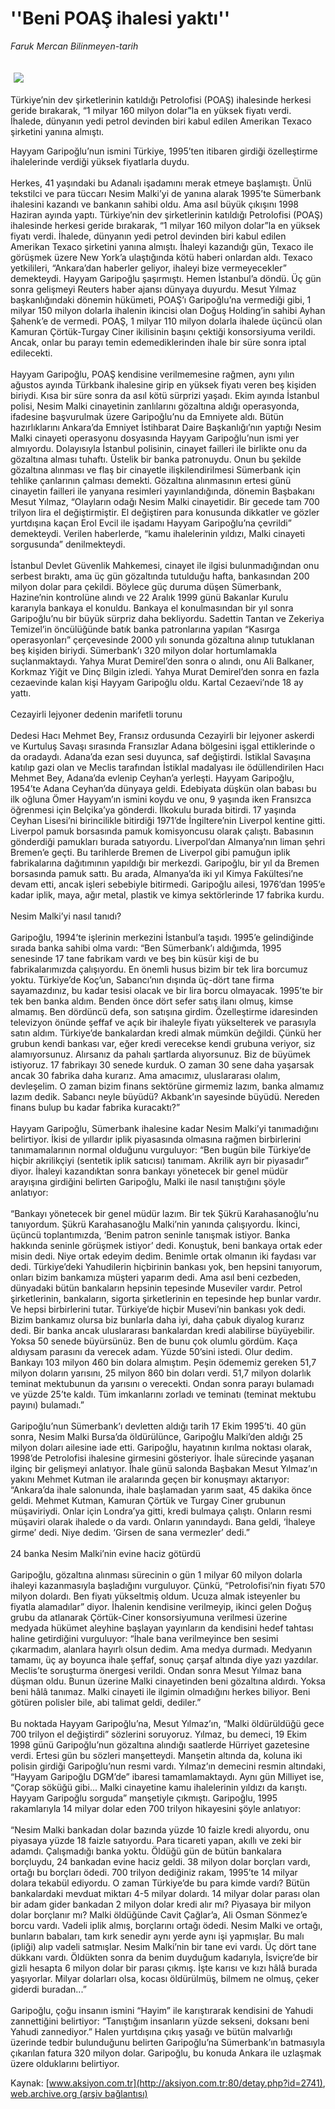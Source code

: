 # ''Beni POAŞ ihalesi yaktı''

*Faruk Mercan Bilinmeyen-tarih*

<div>
 <font>
  <img border="0" height="1" src="/web/20041027120510im_/http://aksiyon.com.tr/images/blank.gif"/>
 </font>
 <font class="content">
  <p>
   <img border="0" hspace="5" src="http://web.archive.org/web/20041027120510im_/http://www.aksiyon.com.tr/resim/447/34.jpg" vspace="5"/>
  </p>
 </font>
 <font class="content">
  Türkiye’nin dev şirketlerinin katıldığı Petrolofisi (POAŞ) ihalesinde herkesi geride bırakarak, “1 milyar 160 milyon dolar”la en yüksek fiyatı verdi. İhalede, dünyanın yedi petrol devinden biri kabul edilen Amerikan Texaco şirketini yanına almıştı.
 </font>
 <p>
  <font class="content">
   Hayyam Garipoğlu’nun ismini Türkiye, 1995’ten itibaren girdiği özelleştirme ihalelerinde verdiği yüksek fiyatlarla duydu.
   <br/>
   <br/>
   Herkes, 41 yaşındaki bu Adanalı işadamını merak etmeye başlamıştı. Ünlü tekstilci ve para tüccarı Nesim Malki’yi de yanına alarak 1995’te Sümerbank ihalesini kazandı ve bankanın sahibi oldu. Ama asıl büyük çıkışını 1998 Haziran ayında yaptı. Türkiye’nin dev şirketlerinin katıldığı Petrolofisi (POAŞ) ihalesinde herkesi geride bırakarak, “1 milyar 160 milyon dolar”la en yüksek fiyatı verdi. İhalede, dünyanın yedi petrol devinden biri kabul edilen Amerikan Texaco şirketini yanına almıştı. İhaleyi kazandığı gün, Texaco ile görüşmek üzere New York’a ulaştığında kötü haberi onlardan aldı. Texaco yetkilileri, “Ankara’dan haberler geliyor, ihaleyi bize vermeyecekler” demekteydi. Hayyam Garipoğlu şaşırmıştı. Hemen İstanbul’a döndü. Üç gün sonra gelişmeyi Reuters haber ajansı dünyaya duyurdu. Mesut Yılmaz başkanlığındaki dönemin hükümeti, POAŞ’ı Garipoğlu’na vermediği gibi, 1 milyar 150 milyon dolarla ihalenin ikincisi olan Doğuş Holding’in sahibi Ayhan Şahenk’e de vermedi. POAŞ, 1 milyar 110 milyon dolarla ihalede üçüncü olan Kamuran Çörtük-Turgay Ciner ikilisinin başını çektiği konsorsiyuma verildi. Ancak, onlar bu  parayı temin edemediklerinden ihale bir süre sonra iptal edilecekti.
   <br/>
   <br/>
   Hayyam Garipoğlu, POAŞ kendisine verilmemesine rağmen, aynı yılın ağustos ayında Türkbank ihalesine girip en yüksek fiyatı veren beş kişiden biriydi. Kısa bir süre sonra da asıl kötü sürprizi yaşadı. Ekim ayında İstanbul polisi, Nesim Malki cinayetinin zanlılarını gözaltına aldığı operasyonda, ifadesine başvurulmak üzere Garipoğlu’nu da Emniyete aldı. Bütün hazırlıklarını Ankara’da Emniyet İstihbarat Daire Başkanlığı’nın yaptığı Nesim Malki cinayeti operasyonu dosyasında Hayyam Garipoğlu’nun ismi yer almıyordu. Dolayısıyla İstanbul polisinin, cinayet failleri ile birlikte onu da gözaltına alması tuhaftı. Üstelik bir banka patronuydu. Onun bu şekilde gözaltına alınması ve flaş bir cinayetle ilişkilendirilmesi Sümerbank için tehlike çanlarının çalması demekti. Gözaltına alınmasının ertesi günü cinayetin failleri ile yanyana resimleri yayınlandığında, dönemin Başbakanı Mesut Yılmaz, “Olayların odağı Nesim Malki cinayetidir. Bir gecede tam 700 trilyon lira el değiştirmiştir. El değiştiren para konusunda dikkatler ve gözler yurtdışına kaçan Erol Evcil ile işadamı Hayyam Garipoğlu’na çevrildi” demekteydi. Verilen haberlerde, “kamu ihalelerinin yıldızı, Malki cinayeti sorgusunda” denilmekteydi.
   <br/>
   <br/>
   İstanbul Devlet Güvenlik Mahkemesi, cinayet ile ilgisi bulunmadığından onu serbest bıraktı, ama üç gün gözaltında tutulduğu hafta, bankasından 200 milyon dolar para çekildi. Böylece güç duruma düşen Sümerbank, Hazine’nin kontrolüne alındı ve 22 Aralık 1999  günü Bakanlar Kurulu kararıyla bankaya el konuldu. Bankaya el konulmasından bir yıl sonra Garipoğlu’nu bir büyük sürpriz daha bekliyordu. Sadettin Tantan ve Zekeriya Temizel’in öncülüğünde batık banka patronlarına yapılan “Kasırga operasyonları” çerçevesinde 2000 yılı sonunda gözaltına alınıp tutuklanan beş kişiden biriydi. Sümerbank’ı 320 milyon dolar hortumlamakla suçlanmaktaydı. Yahya Murat Demirel’den sonra o alındı, onu Ali Balkaner, Korkmaz Yiğit ve Dinç Bilgin izledi. Yahya Murat Demirel’den sonra en fazla cezaevinde kalan kişi Hayyam Garipoğlu oldu. Kartal Cezaevi’nde 18 ay yattı.
   <br/>
   <br/>
   Cezayirli lejyoner dedenin marifetli torunu
   <br/>
   <br/>
   Dedesi Hacı Mehmet Bey, Fransız ordusunda Cezayirli bir lejyoner askerdi ve Kurtuluş Savaşı sırasında Fransızlar Adana bölgesini işgal ettiklerinde o da oradaydı. Adana’da ezan sesi duyunca, saf değiştirdi. İstiklal Savaşına katılıp gazi olan ve Meclis tarafından İstiklal madalyası ile ödüllendirilen Hacı Mehmet Bey, Adana’da evlenip Ceyhan’a yerleşti. Hayyam Garipoğlu, 1954’te Adana Ceyhan’da dünyaya geldi. Edebiyata düşkün olan babası bu ilk oğluna Ömer Hayyam’ın ismini koydu ve onu, 9 yaşında iken Fransızca öğrenmesi için Belçika’ya gönderdi. İlkokulu burada bitirdi. 17 yaşında Ceyhan Lisesi’ni birincilikle bitirdiği 1971’de İngiltere’nin Liverpol kentine gitti. Liverpol pamuk borsasında pamuk komisyoncusu olarak çalıştı. Babasının gönderdiği pamukları burada satıyordu. Liverpol’dan Almanya’nın liman şehri Bremen’e geçti. Bu tarihlerde Bremen de Liverpol gibi pamuğun iplik fabrikalarına dağıtımının yapıldığı bir merkezdi. Garipoğlu, bir yıl da Bremen borsasında pamuk sattı. Bu arada, Almanya’da iki yıl Kimya Fakültesi’ne devam etti, ancak işleri sebebiyle bitirmedi. Garipoğlu ailesi, 1976’dan 1995’e kadar iplik, maya, ağır metal, plastik ve kimya sektörlerinde 17 fabrika kurdu.
   <br/>
   <br/>
   Nesim Malki’yi nasıl tanıdı?
   <br/>
   <br/>
   Garipoğlu, 1994’te işlerinin merkezini İstanbul’a taşıdı. 1995’e gelindiğinde sırada banka sahibi olma vardı: “Ben Sümerbank’ı aldığımda, 1995 senesinde 17 tane fabrikam vardı ve beş bin küsür kişi de bu fabrikalarımızda çalışıyordu. En önemli husus bizim bir tek lira borcumuz yoktu. Türkiye’de Koç’un, Sabancı’nın dışında üç-dört tane firma sayamazdınız, bu kadar tesisi olacak ve bir lira borcu olmayacak. 1995’te bir tek ben banka aldım. Benden önce dört sefer satış ilanı olmuş, kimse almamış. Ben dördüncü defa, son satışına girdim. Özelleştirme idaresinden televizyon önünde şeffaf ve açık bir ihaleyle fiyatı yükselterek ve parasıyla satın aldım. Türkiye’de bankalardan kredi almak mümkün değildi. Çünkü her grubun kendi bankası var, eğer kredi verecekse kendi grubuna veriyor, siz alamıyorsunuz. Alırsanız da pahalı şartlarda alıyorsunuz. Biz de büyümek istiyoruz. 17 fabrikayı 30 senede kurduk. O zaman 30 sene daha yaşarsak ancak 30 fabrika daha kurarız. Ama amacımız, uluslararası olalım, devleşelim. O zaman bizim finans sektörüne girmemiz lazım, banka almamız lazım dedik. Sabancı neyle büyüdü? Akbank’ın sayesinde büyüdü. Nereden finans bulup bu kadar fabrika kuracaktı?”
   <br/>
   <br/>
   Hayyam Garipoğlu, Sümerbank ihalesine kadar Nesim Malki’yi tanımadığını belirtiyor. İkisi de yıllardır iplik piyasasında olmasına rağmen birbirlerini tanımamalarının normal olduğunu vurguluyor: “Ben bugün bile Türkiye’de hiçbir akrilikçiyi (sentetik iplik satıcısı) tanımam. Akrilik ayrı bir piyasadır” diyor. İhaleyi kazandıktan sonra bankayı yönetecek bir genel müdür arayışına girdiğini belirten Garipoğlu, Malki ile nasıl tanıştığını şöyle anlatıyor:
   <br/>
   <br/>
   “Bankayı yönetecek bir genel müdür lazım. Bir tek Şükrü Karahasanoğlu’nu tanıyordum. Şükrü Karahasanoğlu Malki’nin yanında çalışıyordu. İkinci, üçüncü toplantımızda, ‘Benim patron seninle tanışmak istiyor. Banka hakkında seninle görüşmek istiyor’ dedi. Konuştuk, beni bankaya ortak eder misin dedi. Niye ortak edeyim dedim. Benimle ortak olmanın iki faydası var dedi. Türkiye’deki Yahudilerin hiçbirinin bankası yok, ben hepsini tanıyorum, onları bizim bankamıza müşteri yaparım dedi. Ama asıl beni cezbeden, dünyadaki bütün bankaların hepsinin tepesinde Museviler vardır. Petrol şirketlerinin, bankaların, sigorta şirketlerinin en tepesinde hep bunlar vardır. Ve hepsi birbirlerini tutar. Türkiye’de hiçbir Musevi’nin bankası yok dedi. Bizim bankamız olursa biz bunlarla daha iyi, daha çabuk diyalog kurarız dedi. Bir banka ancak uluslararası bankalardan kredi alabilirse büyüyebilir. Yoksa 50 senede büyürsünüz. Ben de bunu çok olumlu gördüm. Kaça aldıysam parasını da verecek adam. Yüzde 50’sini istedi. Olur dedim. Bankayı 103 milyon 460 bin dolara almıştım. Peşin ödememiz gereken 51,7 milyon doların yarısını, 25 milyon 860 bin doları verdi. 51,7 milyon dolarlık teminat mektubunun da yarısını o verecekti. Ondan sonra parayı bulamadı ve yüzde 25’te kaldı. Tüm imkanlarını zorladı ve teminatı (teminat mektubu payını) bulamadı.”
   <br/>
   <br/>
   Garipoğlu’nun Sümerbank’ı devletten aldığı tarih 17 Ekim 1995’ti. 40 gün sonra, Nesim Malki Bursa’da öldürülünce, Garipoğlu Malki’den aldığı 25 milyon doları ailesine iade etti. Garipoğlu, hayatının kırılma noktası olarak, 1998’de Petrolofisi ihalesine girmesini gösteriyor. İhale sürecinde yaşanan ilginç bir gelişmeyi anlatıyor. İhale günü salonda Başbakan Mesut Yılmaz’ın yakını Mehmet Kutman ile aralarında geçen bir konuşmayı aktarıyor: “Ankara’da ihale salonunda, ihale başlamadan yarım saat, 45 dakika önce geldi. Mehmet Kutman, Kamuran Çörtük ve Turgay Ciner grubunun müşaviriydi. Onlar için Londra’ya gitti, kredi bulmaya çalıştı. Onların resmi müşaviri olarak ihalede o da vardı. Onların yanındaydı. Bana geldi, ‘İhaleye girme’ dedi. Niye dedim. ‘Girsen de sana vermezler’ dedi.”
   <br/>
   <br/>
   24 banka Nesim Malki’nin evine haciz götürdü
   <br/>
   <br/>
   Garipoğlu, gözaltına alınması sürecinin o gün 1 milyar 60 milyon dolarla ihaleyi kazanmasıyla başladığını vurguluyor. Çünkü, “Petrolofisi’nin fiyatı 570 milyon dolardı. Ben fiyatı yükseltmiş oldum. Ucuza almak isteyenler bu fiyatla alamadılar” diyor. İhalenin kendisine verilmeyip, ikinci gelen Doğuş grubu da atlanarak Çörtük-Ciner konsorsiyumuna verilmesi üzerine medyada hükümet aleyhine başlayan yayınların da kendisini hedef tahtası haline getirdiğini vurguluyor: “İhale bana verilmeyince ben sesimi çıkarmadım, alanlara hayırlı olsun dedim. Ama medya durmadı. Medyanın tamamı, üç ay boyunca ihale şeffaf, sonuç çarşaf altında diye yazı yazdılar. Meclis’te soruşturma önergesi verildi. Ondan sonra Mesut Yılmaz bana düşman oldu. Bunun üzerine Malki cinayetinden beni gözaltına aldırdı. Yoksa beni hâlâ tanımaz. Malki cinayeti ile ilgimin olmadığını herkes biliyor. Beni götüren polisler bile, abi talimat geldi, dediler.”
   <br/>
   <br/>
   Bu noktada Hayyam Garipoğlu’na, Mesut Yılmaz’ın, “Malki öldürüldüğü gece 700 trilyon el değiştirdi” sözlerini soruyoruz. Yılmaz, bu demeci, 19 Ekim 1998 günü Garipoğlu’nun gözaltına alındığı saatlerde Hürriyet gazetesine verdi. Ertesi gün bu sözleri manşetteydi. Manşetin altında da, koluna iki polisin girdiği Garipoğlu’nun resmi vardı. Yılmaz’ın demecini resmin altındaki, “Hayyam Garipoğlu DGM’de” ibaresi tamamlamaktaydı. Aynı gün Milliyet ise, “Çorap söküğü gibi... Malki cinayetine kamu ihalelerinin yıldızı da karıştı. Hayyam Garipoğlu sorguda” manşetiyle çıkmıştı. Garipoğlu, 1995 rakamlarıyla 14 milyar dolar eden 700 trilyon hikayesini şöyle anlatıyor:
   <br/>
   <br/>
   “Nesim Malki bankadan dolar bazında yüzde 10 faizle kredi alıyordu, onu piyasaya yüzde 18 faizle satıyordu. Para ticareti yapan, akıllı ve zeki bir adamdı. Çalışmadığı banka yoktu. Öldüğü gün de bütün bankalara borçluydu, 24 bankadan evine haciz geldi. 38 milyon dolar borçları vardı, ortağı bu borçları ödedi. 700 trilyon dediğiniz rakam, 1995’te 14 milyar dolara tekabül ediyordu. O zaman Türkiye’de bu para kimde vardı? Bütün bankalardaki mevduat miktarı 4-5 milyar dolardı. 14 milyar dolar parası olan bir adam gider bankadan 2 milyon dolar kredi alır mı? Piyasaya bir milyon dolar borçlanır mı? Malki öldüğünde Cavit Çağlar’a, Ali Osman Sönmez’e borcu vardı. Vadeli iplik almış, borçlarını ortağı ödedi. Nesim Malki ve ortağı, bunların babaları, tam kırk senedir aynı yerde aynı işi yapmışlar. Bu malı (ipliği) alıp vadeli satmışlar. Nesim Malki’nin bir tane evi vardı. Üç dört tane dükkanı vardı. Öldükten sonra da benim duyduğum kadarıyla, İsviçre’de bir gizli hesapta 6 milyon dolar bir parası çıkmış. İşte karısı ve kızı hâlâ burada yaşıyorlar. Milyar dolarları olsa, kocası öldürülmüş, bilmem ne olmuş, çeker giderdi buradan...”
   <br/>
   <br/>
   Garipoğlu, çoğu insanın ismini  “Hayim” ile karıştırarak kendisini de Yahudi zannettiğini belirtiyor: “Tanıştığım insanların yüzde sekseni, doksanı beni Yahudi zannediyor.” Halen yurtdışına çıkış yasağı ve bütün malvarlığı üzerinde tedbir bulunduğunu belirten Garipoğlu’na Sümerbank’ın batmasıyla çıkarılan  fatura 320 milyon dolar. Garipoğlu, bu konuda Ankara ile uzlaşmak üzere olduklarını belirtiyor.
   <br/>
  </font>
 </p>
</div>


Kaynak: [www.aksiyon.com.tr](http://aksiyon.com.tr:80/detay.php?id=2741), [web.archive.org (arşiv bağlantısı)](http://web.archive.org/web/20041027120510/http://aksiyon.com.tr:80/detay.php?id=2741)
